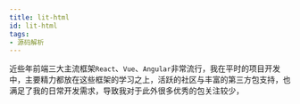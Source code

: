 ```yaml
---
title: lit-html
id: lit-html
tags:
- 源码解析
---
```

近些年前端三大主流框架`React`、`Vue`、`Angular`非常流行，我在平时的项目开发中，主要精力都放在这些框架的学习之上，活跃的社区与丰富的第三方包支持，也满足了我的日常开发需求，导致我对于此外很多优秀的包关注较少，


<!--stackedit_data:
eyJoaXN0b3J5IjpbOTk5Nzc5MzgsNjUwMTk0MDU5LC03ODA3Nj
k4NDVdfQ==
-->